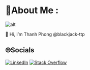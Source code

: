 # 💫About Me :
![alt](https://res.cloudinary.com/dt9jfmwiy/image/upload/v1695052210/My%20image/yzopktl1plls487thcwr.png)

🐅 Hi, I’m Thanh Phong @blackjack-ttp

## 🌐Socials
[![LinkedIn](https://img.shields.io/badge/LinkedIn-%230077B5.svg?logo=linkedin&logoColor=white)](https://linkedin.com/in/phong-trần-thanh-b92500287) [![Stack Overflow](https://img.shields.io/badge/-Stackoverflow-FE7A16?logo=stack-overflow&logoColor=white)](https://stackoverflow.com/users/22580596) 



